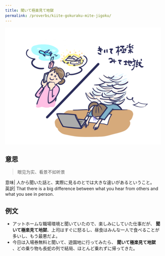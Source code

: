 ```yaml
---
title: 聞いて極楽見て地獄
permalink: /proverbs/kiite-gokuraku-mite-jigoku/
---
```


![](/assets/images/proverbs/kiite-gokuraku-mite-jigoku-1024x768.png)

## 意思

> 眼见为实、看景不如听景

意味| 人から聞いた話と、実際に見るのとでは大きな違いがあるということ。  
英訳| That there is a big difference between what you hear from others and what you see in person.  

## 例文

- アットホームな職場環境と聞いていたので、楽しみにしていた仕事だが、 **聞いて極楽見て地獄**、上司はすぐに怒るし、昼食はみんな一人で食べることが多いし、もう最悪だよ。
- 今日は入場券無料と聞いて、遊園地に行ってみたら、 **聞いて極楽見て地獄** 、どの乗り物も長蛇の列で結局、ほとんど乗れずに帰ってきた。
